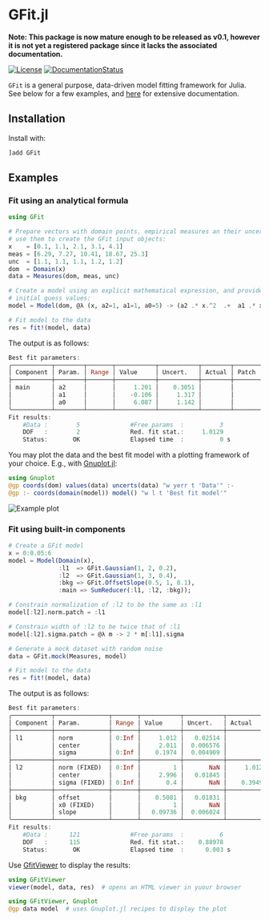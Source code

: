 # GFit.jl

**Note: This package is now mature enough to be released as v0.1, however it is not yet a registered package since it lacks the associated documentation.**

[![License](http://img.shields.io/badge/license-MIT-brightgreen.svg?style=flat)](LICENSE.md)
[![DocumentationStatus](https://img.shields.io/badge/docs-stable-blue.svg?style=flat)](https://gcalderone.github.io/GFit.jl/)

`GFit` is a general purpose, data-driven model fitting framework for Julia.
See below for a few examples, and [here](https://gcalderone.github.io/GFit.jl/v0.1.0/index.html) for extensive documentation.

## Installation

Install with:
```julia
]add GFit
```

## Examples

### Fit using an analytical formula
```julia
using GFit

# Prepare vectors with domain points, empirical measures an their uncertainties and
# use them to create the GFit input objects:
x    = [0.1, 1.1, 2.1, 3.1, 4.1]
meas = [6.29, 7.27, 10.41, 18.67, 25.3]
unc  = [1.1, 1.1, 1.1, 1.2, 1.2]
dom  = Domain(x)
data = Measures(dom, meas, unc)

# Create a model using an explicit mathematical expression, and provide the
# initial guess values:
model = Model(dom, @λ (x, a2=1, a1=1, a0=5) -> (a2 .* x.^2  .+  a1 .* x  .+  a0))

# Fit model to the data
res = fit!(model, data)
```

The output is as follows:
```julia
Best fit parameters:
╭───────────┬────────┬───────┬───────────┬───────────┬────────┬───────╮
│ Component │ Param. │ Range │ Value     │ Uncert.   │ Actual │ Patch │
├───────────┼────────┼───────┼───────────┼───────────┼────────┼───────┤
│ main      │ a2     │       │     1.201 │    0.3051 │        │       │
│           │ a1     │       │    -0.106 │     1.317 │        │       │
│           │ a0     │       │     6.087 │     1.142 │        │       │
╰───────────┴────────┴───────┴───────────┴───────────┴────────┴───────╯
Fit results:
    #Data :        5              #Free params  :          3
    DOF   :        2              Red. fit stat.:     1.0129
    Status:       OK              Elapsed time  :          0 s
```

You may plot the data and the best fit model with a plotting framework of your choice. E.g., with [Gnuplot.jl](https://github.com/gcalderone/Gnuplot.jl):
```julia
using Gnuplot
@gp coords(dom) values(data) uncerts(data) "w yerr t 'Data'" :-
@gp :- coords(domain(model)) model() "w l t 'Best fit model'"
```
![Example plot](https://github.com/gcalderone/GFit.jl/blob/master/examples/ex0.png)



### Fit using built-in components

```julia
# Create a GFit model
x = 0:0.05:6
model = Model(Domain(x),
              :l1  => GFit.Gaussian(1, 2, 0.2),
              :l2  => GFit.Gaussian(1, 3, 0.4),
              :bkg => GFit.OffsetSlope(0.5, 1, 0.1),
              :main => SumReducer(:l1, :l2, :bkg));

# Constrain normalization of :l2 to be the same as :l1
model[:l2].norm.patch = :l1

# Constrain width of :l2 to be twice that of :l1
model[:l2].sigma.patch = @λ m -> 2 * m[:l1].sigma

# Generate a mock dataset with random noise
data = GFit.mock(Measures, model)

# Fit model to the data
res = fit!(model, data)
```
The output is as follows:
```julia
Best fit parameters:
╭───────────┬───────────────┬───────┬───────────┬───────────┬───────────┬───────────────────────╮
│ Component │ Param.        │ Range │ Value     │ Uncert.   │ Actual    │ Patch                 │
├───────────┼───────────────┼───────┼───────────┼───────────┼───────────┼───────────────────────┤
│ l1        │ norm          │ 0:Inf │     1.012 │   0.02514 │           │                       │
│           │ center        │       │     2.011 │  0.006576 │           │                       │
│           │ sigma         │ 0:Inf │    0.1974 │  0.004909 │           │                       │
├───────────┼───────────────┼───────┼───────────┼───────────┼───────────┼───────────────────────┤
│ l2        │ norm (FIXED)  │ 0:Inf │         1 │       NaN │     1.012 │ l1                    │
│           │ center        │       │     2.996 │   0.01845 │           │                       │
│           │ sigma (FIXED) │ 0:Inf │       0.4 │       NaN │    0.3949 │ m->2 * (m[:l1]).sigma │
├───────────┼───────────────┼───────┼───────────┼───────────┼───────────┼───────────────────────┤
│ bkg       │ offset        │       │    0.5081 │   0.01831 │           │                       │
│           │ x0 (FIXED)    │       │         1 │       NaN │           │                       │
│           │ slope         │       │   0.09736 │  0.006024 │           │                       │
╰───────────┴───────────────┴───────┴───────────┴───────────┴───────────┴───────────────────────╯
Fit results:
    #Data :      121              #Free params  :          6
    DOF   :      115              Red. fit stat.:    0.88978
    Status:       OK              Elapsed time  :      0.003 s
```

Use [GfitViewer](https://github.com/lnicastro/GFitViewer.jl) to display the results:
```julia
using GFitViewer
viewer(model, data, res)  # opens an HTML viewer in yuour browser

using GFitViewer, Gnuplot
@gp data model  # uses Gnuplot.jl recipes to display the plot
```
